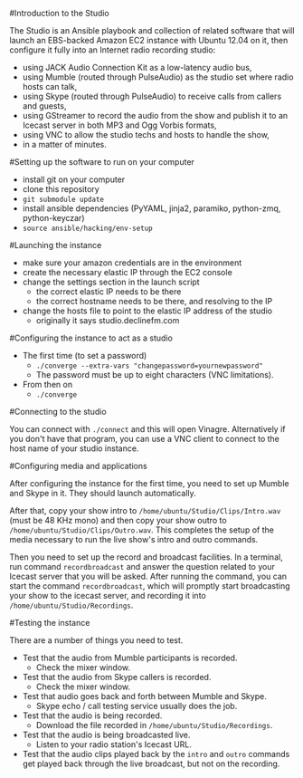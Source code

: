 #Introduction to the Studio

The Studio is an Ansible playbook and collection of related software that will
launch an EBS-backed Amazon EC2 instance with Ubuntu 12.04 on it, then
configure it fully into an Internet radio recording studio:

* using JACK Audio Connection Kit as a low-latency audio bus,
* using Mumble (routed through PulseAudio) as the studio set where radio hosts can talk,
* using Skype (routed through PulseAudio) to receive calls from callers and guests,
* using GStreamer to record the audio from the show and publish it to an Icecast server in both MP3 and Ogg Vorbis formats,
* using VNC to allow the studio techs and hosts to handle the show,
* in a matter of minutes.

#Setting up the software to run on your computer

* install git on your computer
* clone this repository
* `git submodule update`
* install ansible dependencies (PyYAML, jinja2, paramiko, python-zmq, python-keyczar)
* `source ansible/hacking/env-setup`

#Launching the instance

* make sure your amazon credentials are in the environment
* create the necessary elastic IP through the EC2 console
* change the settings section in the launch script
  * the correct elastic IP needs to be there
  * the correct hostname needs to be there, and resolving to the IP
* change the hosts file to point to the elastic IP address of the studio
  * originally it says studio.declinefm.com

#Configuring the instance to act as a studio

* The first time (to set a password)
  * `./converge --extra-vars "changepassword=yournewpassword"`
  * The password must be up to eight characters (VNC limitations).
* From then on
  * `./converge`

#Connecting to the studio

You can connect with `./connect` and this will open Vinagre.  Alternatively
if you don't have that program, you can use a VNC client to connect to
the host name of your studio instance.

#Configuring media and applications

After configuring the instance for the first time, you need to set up Mumble
and Skype in it.  They should launch automatically.

After that, copy your show intro to `/home/ubuntu/Studio/Clips/Intro.wav`
(must be 48 KHz mono) and then copy your show outro to
`/home/ubuntu/Studio/Clips/Outro.wav`.  This completes the setup of the
media necessary to run the live show's intro and outro commands.

Then you need to set up the record and broadcast facilities.  In a terminal,
run command `recordbroadcast` and answer the question related to your Icecast
server that you will be asked.  After running the command, you can start the
command `recordbroadcast`, which will promptly start broadcasting your show
to the icecast server, and recording it into `/home/ubuntu/Studio/Recordings`.

#Testing the instance

There are a number of things you need to test.

* Test that the audio from Mumble participants is recorded.
  * Check the mixer window.
* Test that the audio from Skype callers is recorded.
  * Check the mixer window.
* Test that audio goes back and forth between Mumble and Skype.
  * Skype echo / call testing service usually does the job.
* Test that the audio is being recorded.
  * Download the file recorded in `/home/ubuntu/Studio/Recordings`.
* Test that the audio is being broadcasted live.
  * Listen to your radio station's Icecast URL.
* Test that the audio clips played back by the `intro` and `outro` commands get played back through the live broadcast, but not on the recording.
